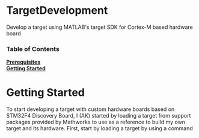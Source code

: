 # TargetDevelopment
Develop a target using MATLAB's target SDK for Cortex-M based hardware board

### Table of Contents
**[Prerequisites](#prerequisites)**<br>
**[Getting Started](#gettingstarted)**<br>

# Getting Started
To start developing a target with custom hardware boards based on STM32F4 Discovery Board,
I (AK) started by loading a target from support packages provided by Mathworks to use as a
reference to build my own target and its hardware.
First, start by loading a target by using a command

